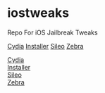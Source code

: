 # iostweaks
Repo For iOS Jailbreak Tweaks

[Cydia](cydia://url/https://cydia.saurik.com/api/share#?source=https://raw.githubusercontent.com/corysolovewicz/iostweaks/main)
[Installer](installer://add/https://raw.githubusercontent.com/corysolovewicz/iostweaks/main)
[Sileo](sileo://source/https://raw.githubusercontent.com/corysolovewicz/iostweaks/main)
[Zebra](zbra://sources/add/https://raw.githubusercontent.com/corysolovewicz/iostweaks/main)

<a href="cydia://url/https://cydia.saurik.com/api/share#?source=https://raw.githubusercontent.com/corysolovewicz/iostweaks/main">Cydia</a><br>
<a href="installer://add/https://raw.githubusercontent.com/corysolovewicz/iostweaks/main">Installer</a><br>
<a href="sileo://source/https://raw.githubusercontent.com/corysolovewicz/iostweaks/main">Sileo</a><br>
<a href="zbra://sources/add/https://raw.githubusercontent.com/corysolovewicz/iostweaks/main">Zebra</a>